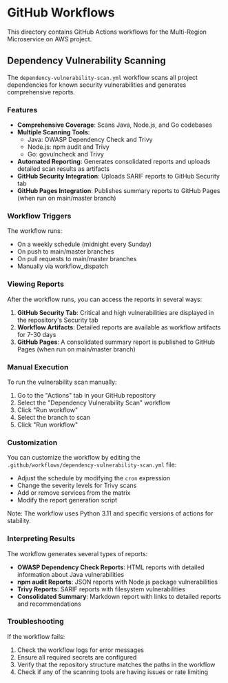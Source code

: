 # GitHub Workflows

This directory contains GitHub Actions workflows for the Multi-Region Microservice on AWS project.

## Dependency Vulnerability Scanning

The `dependency-vulnerability-scan.yml` workflow scans all project dependencies for known security vulnerabilities and generates comprehensive reports.

### Features

- **Comprehensive Coverage**: Scans Java, Node.js, and Go codebases
- **Multiple Scanning Tools**:
  - Java: OWASP Dependency Check and Trivy
  - Node.js: npm audit and Trivy
  - Go: govulncheck and Trivy
- **Automated Reporting**: Generates consolidated reports and uploads detailed scan results as artifacts
- **GitHub Security Integration**: Uploads SARIF reports to GitHub Security tab
- **GitHub Pages Integration**: Publishes summary reports to GitHub Pages (when run on main/master branch)

### Workflow Triggers

The workflow runs:
- On a weekly schedule (midnight every Sunday)
- On push to main/master branches
- On pull requests to main/master branches
- Manually via workflow_dispatch

### Viewing Reports

After the workflow runs, you can access the reports in several ways:

1. **GitHub Security Tab**: Critical and high vulnerabilities are displayed in the repository's Security tab
2. **Workflow Artifacts**: Detailed reports are available as workflow artifacts for 7-30 days
3. **GitHub Pages**: A consolidated summary report is published to GitHub Pages (when run on main/master branch)

### Manual Execution

To run the vulnerability scan manually:

1. Go to the "Actions" tab in your GitHub repository
2. Select the "Dependency Vulnerability Scan" workflow
3. Click "Run workflow"
4. Select the branch to scan
5. Click "Run workflow"

### Customization

You can customize the workflow by editing the `.github/workflows/dependency-vulnerability-scan.yml` file:

- Adjust the schedule by modifying the `cron` expression
- Change the severity levels for Trivy scans
- Add or remove services from the matrix
- Modify the report generation script

Note: The workflow uses Python 3.11 and specific versions of actions for stability.

### Interpreting Results

The workflow generates several types of reports:

- **OWASP Dependency Check Reports**: HTML reports with detailed information about Java vulnerabilities
- **npm audit Reports**: JSON reports with Node.js package vulnerabilities
- **Trivy Reports**: SARIF reports with filesystem vulnerabilities
- **Consolidated Summary**: Markdown report with links to detailed reports and recommendations

### Troubleshooting

If the workflow fails:

1. Check the workflow logs for error messages
2. Ensure all required secrets are configured
3. Verify that the repository structure matches the paths in the workflow
4. Check if any of the scanning tools are having issues or rate limiting